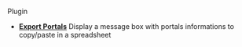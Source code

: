 Plugin

- [**Export Portals**](https://raw.github.com/teo96/sandbox/master/export-portal.js) Display a message box with portals informations to copy/paste in a spreadsheet
